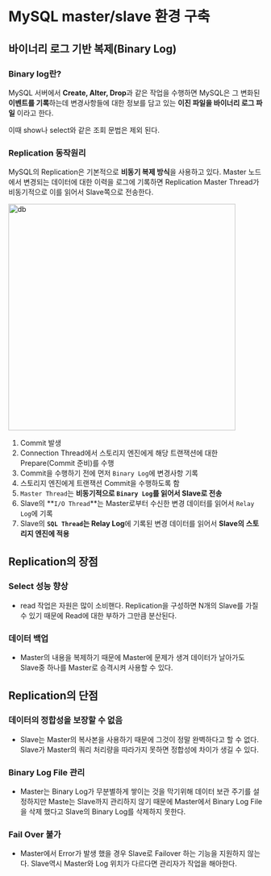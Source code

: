 # MySQL master/slave 환경 구축

## 바이너리 로그 기반 복제(Binary Log)

### Binary log란?

MySQL 서버에서 **Create, Alter, Drop**과 같은 작업을 수행하면 MySQL은 그 변화된 **이벤트를 기록**하는데 변경사항들에 대한 정보를 담고 있는 **이진 파일을 바이너리 로그 파일** 이라고 한다.

이때 show나 select와 같은 조회 문법은 제외 된다.

### Replication 동작원리

MySQL의 Replication은 기본적으로 **비동기 복제 방식**을 사용하고 있다. Master 노드에서 변경되는 데이터에 대한 이력을 로그에 기록하면 Replication Master Thread가 비동기적으로 이를 읽어서 Slave쪽으로 전송한다.

<img width="450" alt="db" src="https://github.com/EZ-card/EZ-Card/assets/139452702/48be7476-4ea6-4de9-b58f-012dc5d106b8">

1. Commit 발생
2. Connection Thread에서 스토리지 엔진에게 해당 트랜잭션에 대한 Prepare(Commit 준비)를 수행
3. Commit을 수행하기 전에 먼저 `Binary Log`에 변경사항 기록
4. 스토리지 엔진에게 트랜잭션 Commit을 수행하도록 함
5. `Master Thread`는 **비동기적으로 `Binary Log`를 읽어서 Slave로 전송**
6. Slave의 **`I/O Thread`**는 Master로부터 수신한 변경 데이터를 읽어서 `Relay Log`에 기록
7. Slave의 **`SQL Thread`는 Relay Log**에 기록된 변경 데이터를 읽어서 **Slave의 스토리지 엔진에 적용**

## Replication의 장점

### Select 성능 향상

- read 작업은 자원은 많이 소비핸다. Replication을 구성하면 N개의 Slave를 가질 수 있기 때문에 Read에 대한 부하가 그만큼 분산된다.

### 데이터 백업

- Master의 내용을 복제하기 때문에 Master에 문제가 생겨 데이터가 날아가도 Slave중 하나를 Master로 승격시켜 사용할 수 있다.

## Replication의 단점

### 데이터의 정합성을 보장할 수 없음

- Slave는 Master의 복사본을 사용하기 때문에 그것이 정말 완벽하다고 할 수 없다. Slave가 Master의 쿼리 처리량을 따라가지 못하면 정합성에 차이가 생길 수 있다.

### Binary Log File 관리

- Master는 Binary Log가 무분별하게 쌓이는 것을 막기위해 데이터 보관 주기를 설정하지만 Maste는 Slave까지 관리하지 않기 때문에 Master에서 Binary Log File을 삭제 했다고 Slave의 Binary Log를 삭제하지 못한다.

### Fail Over 불가

- Master에서 Error가 발생 했을 경우 Slave로 Failover 하는 기능을 지원하지 않는다. Slave역시 Master와 Log 위치가 다르다면 관리자가 작업을 해아한다.
